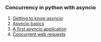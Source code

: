 ### Concurrency in python with asyncio

1. [Getting to know asyncio](https://github.com/emelyantsev/concurrency-in-python-with-asyncio/tree/main/chapter_01)
2. [Asyncio basics](https://github.com/emelyantsev/concurrency-in-python-with-asyncio/tree/main/chapter_02)
3. [A first asyncio application](https://github.com/emelyantsev/concurrency-in-python-with-asyncio/tree/main/chapter_03)
4. [Concurrent web requests](https://github.com/emelyantsev/concurrency-in-python-with-asyncio/tree/main/chapter_04)
